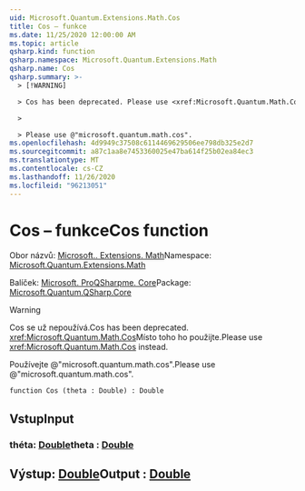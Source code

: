 ```yaml
---
uid: Microsoft.Quantum.Extensions.Math.Cos
title: Cos – funkce
ms.date: 11/25/2020 12:00:00 AM
ms.topic: article
qsharp.kind: function
qsharp.namespace: Microsoft.Quantum.Extensions.Math
qsharp.name: Cos
qsharp.summary: >-
  > [!WARNING]

  > Cos has been deprecated. Please use <xref:Microsoft.Quantum.Math.Cos> instead.

  >

  > Please use @"microsoft.quantum.math.cos".
ms.openlocfilehash: 4d9949c37508c6114469629506ee798db325e2d7
ms.sourcegitcommit: a87c1aa8e7453360025e47ba614f25b02ea84ec3
ms.translationtype: MT
ms.contentlocale: cs-CZ
ms.lasthandoff: 11/26/2020
ms.locfileid: "96213051"
---
```

# <a name="cos-function"></a><span data-ttu-id="83e1a-102">Cos – funkce</span><span class="sxs-lookup"><span data-stu-id="83e1a-102">Cos function</span></span>

<span data-ttu-id="83e1a-103">Obor názvů: [Microsoft.. Extensions. Math](xref:Microsoft.Quantum.Extensions.Math)</span><span class="sxs-lookup"><span data-stu-id="83e1a-103">Namespace: [Microsoft.Quantum.Extensions.Math](xref:Microsoft.Quantum.Extensions.Math)</span></span>

<span data-ttu-id="83e1a-104">Balíček: [Microsoft. ProQSharpme. Core](https://nuget.org/packages/Microsoft.Quantum.QSharp.Core)</span><span class="sxs-lookup"><span data-stu-id="83e1a-104">Package: [Microsoft.Quantum.QSharp.Core](https://nuget.org/packages/Microsoft.Quantum.QSharp.Core)</span></span>


> [!WARNING]
> <span data-ttu-id="83e1a-105">Cos se už nepoužívá.</span><span class="sxs-lookup"><span data-stu-id="83e1a-105">Cos has been deprecated.</span></span> <span data-ttu-id="83e1a-106"><xref:Microsoft.Quantum.Math.Cos>Místo toho ho použijte.</span><span class="sxs-lookup"><span data-stu-id="83e1a-106">Please use <xref:Microsoft.Quantum.Math.Cos> instead.</span></span>
>
> <span data-ttu-id="83e1a-107">Používejte @"microsoft.quantum.math.cos".</span><span class="sxs-lookup"><span data-stu-id="83e1a-107">Please use @"microsoft.quantum.math.cos".</span></span>



```qsharp
function Cos (theta : Double) : Double
```


## <a name="input"></a><span data-ttu-id="83e1a-108">Vstup</span><span class="sxs-lookup"><span data-stu-id="83e1a-108">Input</span></span>

### <a name="theta--double"></a><span data-ttu-id="83e1a-109">théta: [Double](xref:microsoft.quantum.lang-ref.double)</span><span class="sxs-lookup"><span data-stu-id="83e1a-109">theta : [Double](xref:microsoft.quantum.lang-ref.double)</span></span>





## <a name="output--double"></a><span data-ttu-id="83e1a-110">Výstup: [Double](xref:microsoft.quantum.lang-ref.double)</span><span class="sxs-lookup"><span data-stu-id="83e1a-110">Output : [Double](xref:microsoft.quantum.lang-ref.double)</span></span>

